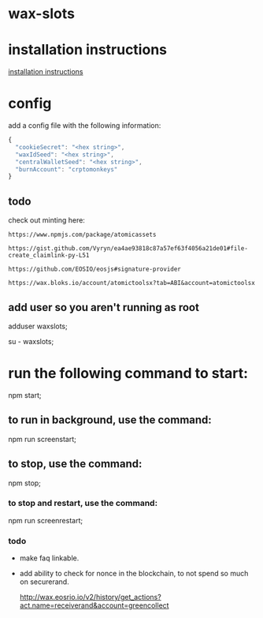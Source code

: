# wax-slots

# installation instructions

  [installation instructions](docs/installation.md)

# config

  add a config file with the following information:

```js
{
  "cookieSecret": "<hex string>",
  "waxIdSeed": "<hex string>",
  "centralWalletSeed": "<hex string>",
  "burnAccount": "crptomonkeys"
}
```

## todo

check out minting here:

    https://www.npmjs.com/package/atomicassets

    https://gist.github.com/Vyryn/ea4ae93818c87a57ef63f4056a21de01#file-create_claimlink-py-L51

    https://github.com/EOSIO/eosjs#signature-provider

    https://wax.bloks.io/account/atomictoolsx?tab=ABI&account=atomictoolsx

## add user so you aren't running as root

  adduser waxslots;

  su - waxslots;

# run the following command to start:

  npm start;

## to run in background, use the command:

  npm run screenstart;

## to stop, use the command:

  npm stop;

### to stop and restart, use the command:

  npm run screenrestart;

### todo

- make faq linkable.

- add ability to check for nonce in the blockchain, to not spend so much on securerand.

  http://wax.eosrio.io/v2/history/get_actions?act.name=receiverand&account=greencollect
